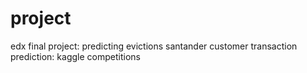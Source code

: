 # project
edx final project: predicting evictions
santander customer transaction prediction: kaggle competitions
